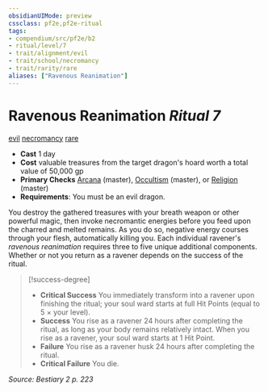 ```yaml
---
obsidianUIMode: preview
cssclass: pf2e,pf2e-ritual
tags:
- compendium/src/pf2e/b2
- ritual/level/7
- trait/alignment/evil
- trait/school/necromancy
- trait/rarity/rare
aliases: ["Ravenous Reanimation"]
---
```

# Ravenous Reanimation *Ritual 7*  
[evil](evil.md)  [necromancy](necromancy.md)  [rare](rare.md)  

- **Cast** 1 day
- **Cost** valuable treasures from the target dragon's hoard worth a total value of 50,000 gp
- **Primary Checks** [Arcana](../../skills.md#Arcana) (master), [Occultism](../../skills.md#Occultism) (master), or [Religion](../../skills.md#Religion) (master)
- **Requirements**: You must be an evil dragon.

You destroy the gathered treasures with your breath weapon or other powerful magic, then invoke necromantic energies before you feed upon the charred and melted remains. As you do so, negative energy courses through your flesh, automatically killing you. Each individual ravener's _ravenous reanimation_ requires three to five unique additional components. Whether or not you return as a ravener depends on the success of the ritual.

> [!success-degree] 
> - **Critical Success** You immediately transform into a ravener upon finishing the ritual; your soul ward starts at full Hit Points (equal to 5 × your level).
> - **Success** You rise as a ravener 24 hours after completing the ritual, as long as your body remains relatively intact. When you rise as a ravener, your soul ward starts at 1 Hit Point.
> - **Failure** You rise as a ravener husk 24 hours after completing the ritual.
> - **Critical Failure** You die.

*Source: Bestiary 2 p. 223*